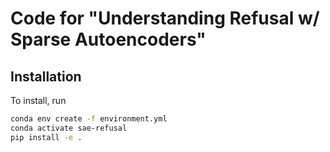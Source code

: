 # Code for "Understanding Refusal w/ Sparse Autoencoders"

## Installation

To install, run 

```bash
conda env create -f environment.yml
conda activate sae-refusal
pip install -e .
```